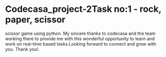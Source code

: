 # Codecasa_project-2Task no:1 - rock, paper, scissor
scissor game using python.
My sincere thanks to codecasa and the team 
working there to provide me with this wonderful 
opportunity to learn and work on real-time 
based tasks.Looking forward to connect and 
grow with you.
Thank you!.
